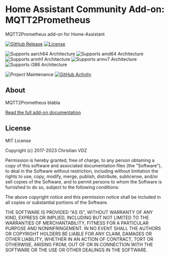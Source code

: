 # Home Assistant Community Add-on: MQTT2Prometheus

MQTT2Prometheus add-on for Home-Assistant

[![GitHub Release][releases-shield]][releases]
[![License][license-shield]](LICENSE.md)

![Supports aarch64 Architecture][aarch64-shield]
![Supports amd64 Architecture][amd64-shield]
![Supports armhf Architecture][armhf-shield]
![Supports armv7 Architecture][armv7-shield]
![Supports i386 Architecture][i386-shield]

![Project Maintenance][maintenance-shield]
[![GitHub Activity][commits-shield]][commits]

## About

MQTT2Prometheus blabla

[Read the full add-on documentation](https://github.com/hikhvar/mqtt2prometheus)

## License

MIT License

Copyright (c) 2017-2023 Christian VDZ

Permission is hereby granted, free of charge, to any person obtaining a copy
of this software and associated documentation files (the "Software"), to deal
in the Software without restriction, including without limitation the rights
to use, copy, modify, merge, publish, distribute, sublicense, and/or sell
copies of the Software, and to permit persons to whom the Software is
furnished to do so, subject to the following conditions:

The above copyright notice and this permission notice shall be included in all
copies or substantial portions of the Software.

THE SOFTWARE IS PROVIDED "AS IS", WITHOUT WARRANTY OF ANY KIND, EXPRESS OR
IMPLIED, INCLUDING BUT NOT LIMITED TO THE WARRANTIES OF MERCHANTABILITY,
FITNESS FOR A PARTICULAR PURPOSE AND NONINFRINGEMENT. IN NO EVENT SHALL THE
AUTHORS OR COPYRIGHT HOLDERS BE LIABLE FOR ANY CLAIM, DAMAGES OR OTHER
LIABILITY, WHETHER IN AN ACTION OF CONTRACT, TORT OR OTHERWISE, ARISING FROM,
OUT OF OR IN CONNECTION WITH THE SOFTWARE OR THE USE OR OTHER DEALINGS IN THE
SOFTWARE.

[aarch64-shield]: https://img.shields.io/badge/aarch64-yes-green.svg
[amd64-shield]: https://img.shields.io/badge/amd64-yes-green.svg
[armhf-shield]: https://img.shields.io/badge/armhf-no-red.svg
[armv7-shield]: https://img.shields.io/badge/armv7-yes-green.svg
[i386-shield]: https://img.shields.io/badge/i386-no-red.svg
[commits-shield]: https://img.shields.io/github/commit-activity/m/christian-vdz/hassio-mqtt2prometheus-addon.svg
[commits]: https://github.com/hassio-addons/addon-uptime-kuma/commits/master
[license-shield]: https://img.shields.io/github/license/christian-vdz/hassio-mqtt2prometheus-addon.svg
[maintenance-shield]: https://img.shields.io/maintenance/yes/2023.svg
[releases-shield]: https://img.shields.io/github/release/christian-vdz/hassio-mqtt2prometheus-addon.svg
[releases]: https://github.com/christian-vdz/hassio-mqtt2prometheus-addon/releases
